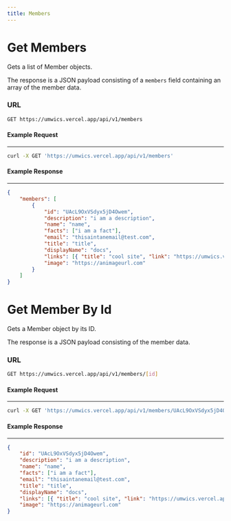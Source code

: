 ```yaml
---
title: Members
---
```


# Get Members

Gets a list of Member objects.

The response is a JSON payload consisting of a `members` field containing an array of the member data.

### URL

```bash
GET https://umwics.vercel.app/api/v1/members
```

#### Example Request

---

```bash
curl -X GET 'https://umwics.vercel.app/api/v1/members'
```

#### Example Response

---

```json
{
    "members": [
        {
            "id": "UAcL9OxVSdyx5jD4Owem",
            "description": "i am a description",
            "name": "name",
            "facts": ["i am a fact"],
            "email": "thisaintanemail@test.com",
            "title": "title",
            "displayName": "docs",
            "links": [{ "title": "cool site", "link": "https://umwics.vercel.app" }],
            "image": "https://animageurl.com"
        }
    ]
}
```

# Get Member By Id

Gets a Member object by its ID.

The response is a JSON payload consisting of the member data.

### URL

```bash
GET https://umwics.vercel.app/api/v1/members/[id]
```

#### Example Request

---

```bash
curl -X GET 'https://umwics.vercel.app/api/v1/members/UAcL9OxVSdyx5jD4Owem'
```

#### Example Response

---

```json
{
    "id": "UAcL9OxVSdyx5jD4Owem",
    "description": "i am a description",
    "name": "name",
    "facts": ["i am a fact"],
    "email": "thisaintanemail@test.com",
    "title": "title",
    "displayName": "docs",
    "links": [{ "title": "cool site", "link": "https://umwics.vercel.app" }],
    "image": "https://animageurl.com"
}
```

